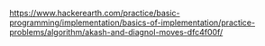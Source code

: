https://www.hackerearth.com/practice/basic-programming/implementation/basics-of-implementation/practice-problems/algorithm/akash-and-diagnol-moves-dfc4f00f/
